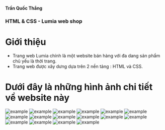 #### Trần Quốc Thắng
 ### HTML & CSS - Lumia web shop
 # Giới thiệu
 - Trang web Lumia chính là một website bán hàng với đa dang sản phẩm chủ yếu là thời trang.
 - Trang web được xây dưng dựa trên 2 nền tảng : HTML và CSS.
# Dưới đây là những hình ảnh chi tiết về website này
![example](./images/home1.png)
![example](./images/home2.png)
![example](./images/home3.png)
![example](./images/home4.png)
![example](./images/home5.png)
![example](./images/home6.png)
![example](./images/home7.png)
![example](./images/home8.png)
![example](./images/contact.png)
![example](./images/gallery.png)
![example](./images/login.png)
![example](./images/signup.png)
![example](./images/women.png)
![example](./images/checkout.png)
![example](./images/cart.png)
![example](./images/cart2.png)